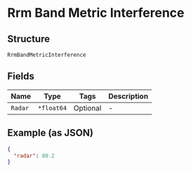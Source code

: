 
# Rrm Band Metric Interference

## Structure

`RrmBandMetricInterference`

## Fields

| Name | Type | Tags | Description |
|  --- | --- | --- | --- |
| `Radar` | `*float64` | Optional | - |

## Example (as JSON)

```json
{
  "radar": 80.2
}
```

